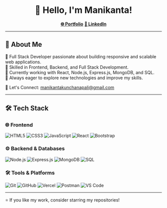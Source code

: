 <h1 align="center">👋 Hello, I'm Manikanta!</h1>

<p align="center">
  <a href="https://my-portfolio-ten-kappa-67.vercel.app/"><b>🌐 Portfolio</b></a> 
  <a href="https://www.linkedin.com/in/surya-sai-manikanta-kunchanapalli-2a8955267/"><b>🔗 LinkedIn</b></a>
</p>

---

## 🚀 About Me  
🔹 Full Stack Developer passionate about building responsive and scalable web applications.  
🔹 Skilled in Frontend, Backend, and Full Stack Development.  
🔹 Currently working with React, Node.js, Express.js, MongoDB, and SQL.  
🔹 Always eager to explore new technologies and improve my skills.  

📩 Let's Connect: manikantakunchanapali@gmail.com

---

## 🛠️ Tech Stack  

### 🌐 Frontend  
![HTML5](https://img.shields.io/badge/-HTML5-E34F26?style=flat-square&logo=html5&logoColor=white)
![CSS3](https://img.shields.io/badge/-CSS3-1572B6?style=flat-square&logo=css3&logoColor=white)
![JavaScript](https://img.shields.io/badge/-JavaScript-F7DF1E?style=flat-square&logo=javascript&logoColor=black)
![React](https://img.shields.io/badge/-React-61DAFB?style=flat-square&logo=react&logoColor=black)
![Bootstrap](https://img.shields.io/badge/-Bootstrap-7952B3?style=flat-square&logo=bootstrap&logoColor=white)

### ⚙️ Backend & Databases  
![Node.js](https://img.shields.io/badge/-Node.js-339933?style=flat-square&logo=node.js&logoColor=white)
![Express.js](https://img.shields.io/badge/-Express.js-000000?style=flat-square&logo=express&logoColor=white)
![MongoDB](https://img.shields.io/badge/-MongoDB-47A248?style=flat-square&logo=mongodb&logoColor=white)
![SQL](https://img.shields.io/badge/-SQL-4479A1?style=flat-square&logo=sqlite&logoColor=white)

### 🛠 Tools & Platforms  
![Git](https://img.shields.io/badge/-Git-F05032?style=flat-square&logo=git&logoColor=white)
![GitHub](https://img.shields.io/badge/-GitHub-181717?style=flat-square&logo=github&logoColor=white)
![Vercel](https://img.shields.io/badge/-Vercel-000000?style=flat-square&logo=vercel&logoColor=white)
![Postman](https://img.shields.io/badge/-Postman-FF6C37?style=flat-square&logo=postman&logoColor=white)
![VS Code](https://img.shields.io/badge/-VS%20Code-007ACC?style=flat-square&logo=visual-studio-code&logoColor=white)

---

⭐ If you like my work, consider starring my repositories!
